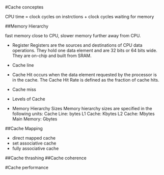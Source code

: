 #Cache conceptes

CPU time = clock cycles on instrctions + clock cycles waiting for memory

##Memory Hierarchy

fast memory close to CPU, slower memory further away from CPU.

* Register
   Registers are the sources and destinations of CPU data operations. They hold one data element and are 32 bits or 64 bits wide. They are on-chip and built from SRAM.
* Cache line
   
* Cache Hit occurs when the data element requested by the processor is in the cache. The Cache Hit Rate is defined as the fraction of cache hits.

* Cache miss
* Levels of Cache
* Memory Hierarchy Sizes
      Memory hierarchy sizes are specified in the following units:
      Cache Line: bytes
      L1 Cache: Kbytes
      L2 Cache: Mbytes
      Main Memory: Gbytes

##Cache Mapping
* direct mapped cache
* set associative cache
* fully associative cache

##Cache thrashing
##Cache coherence

#Cache performance